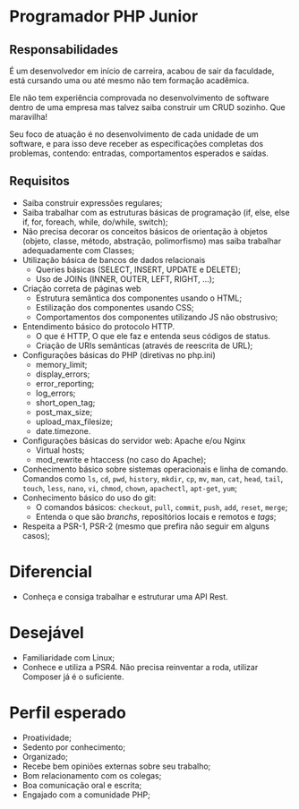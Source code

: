 # Programador PHP Junior

## Responsabilidades

É um desenvolvedor em início de carreira, acabou de sair da faculdade, está cursando uma ou até mesmo não tem formação acadêmica.

Ele não tem experiência comprovada no desenvolvimento de software dentro de uma empresa mas talvez saiba construir um CRUD sozinho. Que maravilha!

Seu foco de atuação é no desenvolvimento de cada unidade de um software, e para isso deve receber as especificações completas dos problemas, contendo: entradas, comportamentos esperados e saídas.

## Requisitos

- Saiba construir expressões regulares;
- Saiba trabalhar com as estruturas básicas de programação (if, else, else if, for, foreach, while, do/while, switch);
- Não precisa decorar os conceitos básicos de orientação à objetos (objeto, classe, método, abstração, polimorfismo) mas saiba trabalhar adequadamente com Classes;
- Utilização básica de bancos de dados relacionais
	- Queries básicas (SELECT, INSERT, UPDATE e DELETE);
	- Uso de JOINs (INNER, OUTER, LEFT, RIGHT, ...);
- Criação correta de páginas web
	- Estrutura semântica dos componentes usando o HTML;
	- Estilização dos componentes usando CSS;
	- Comportamentos dos componentes utilizando JS não obstrusivo;
- Entendimento básico do protocolo HTTP.
    - O que é HTTP, O que ele faz e entenda seus códigos de status. 
	- Criação de URIs semânticas (através de reescrita de URL);
- Configurações básicas do PHP (diretivas no php.ini)
	- memory_limit;
	- display_errors;
	- error_reporting;
	- log_errors;
	- short_open_tag;
	- post_max_size;
	- upload_max_filesize;
	- date.timezone.
- Configurações básicas do servidor web: Apache e/ou Nginx
	- Virtual hosts;
	- mod_rewrite e htaccess (no caso do Apache);
- Conhecimento básico sobre sistemas operacionais e linha de comando. Comandos como `ls`, `cd`, `pwd`, `history`, `mkdir`, `cp`, `mv`, `man`, `cat`, `head`, `tail`, `touch`, `less`, `nano`, `vi`, `chmod`, `chown`, `apachectl`, `apt-get`, `yum`;
- Conhecimento básico do uso do git:
    - O comandos básicos: `checkout`, `pull`, `commit`, `push`, `add`, `reset`, `merge`;
    - Entenda o que são *branchs*, repositórios locais e remotos e *tags*;
- Respeita a PSR-1, PSR-2 (mesmo que prefira não seguir em alguns casos);

# Diferencial

- Conheça e consiga trabalhar e estruturar uma API Rest.

# Desejável

- Familiaridade com Linux;
- Conhece e utiliza a PSR­4. Não precisa reinventar a roda, utilizar Composer já é o suficiente.

# Perfil esperado

- Proatividade;
- Sedento por conhecimento;
- Organizado;
- Recebe bem opiniões externas sobre seu trabalho;
- Bom relacionamento com os colegas;
- Boa comunicação oral e escrita;
- Engajado com a comunidade PHP;
